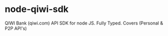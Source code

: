 # node-qiwi-sdk
QIWI Bank (qiwi.com) API SDK for node JS. Fully Typed. Covers (Personal &amp; P2P API's)
